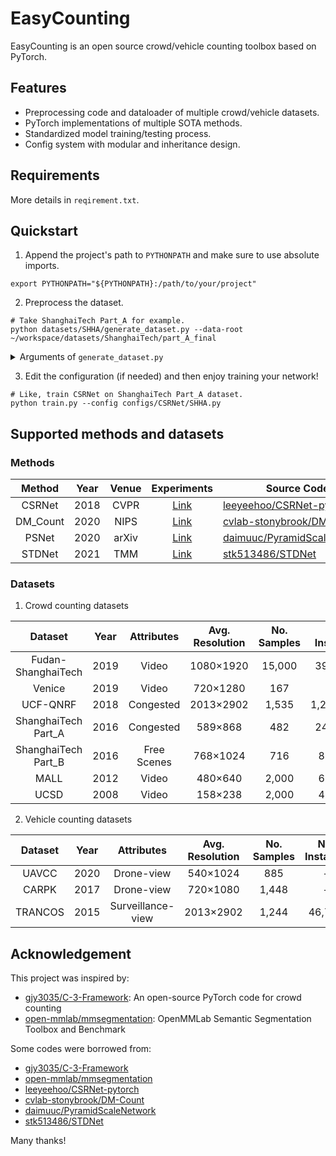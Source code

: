 # EasyCounting

EasyCounting is an open source crowd/vehicle counting toolbox based on PyTorch.

## Features

- Preprocessing code and dataloader of multiple crowd/vehicle datasets.
- PyTorch implementations of multiple SOTA methods.
- Standardized model training/testing process.
- Config system with modular and inheritance design.

## Requirements

More details in `reqirement.txt`. 

## Quickstart

1. Append the project's path to `PYTHONPATH` and 
   make sure to use absolute imports.
```shell
export PYTHONPATH="${PYTHONPATH}:/path/to/your/project"
```

2. Preprocess the dataset.
```shell
# Take ShanghaiTech Part_A for example.
python datasets/SHHA/generate_dataset.py --data-root ~/workspace/datasets/ShanghaiTech/part_A_final
```

<details>
<summary>Arguments of <code>generate_dataset.py</code></summary>

- `--data-root`:
   - Path to the raw dataset downloaded from the Internet. 
   - Default: `~/workspace/datasets/{DATASET_NAME}`.
- `--destination`:
   - Where the preprocessed data will be saved in.
   - Default: `{PROJECT_PATH}/processed_data/{DATASET_NAME}`.
- `--resize-shape`:
   - Usage: `--resize-shape {width} {height}`.
   - Default: `None` (no resizing).

</details>

3. Edit the configuration (if needed) and then enjoy training your network!
```shell
# Like, train CSRNet on ShanghaiTech Part_A dataset.
python train.py --config configs/CSRNet/SHHA.py
```

## Supported methods and datasets

### Methods

|  Method  | Year | Venue |            Experiments            | Source Code                                                                   |
|:--------:|:----:|:-----:|:---------------------------------:|-------------------------------------------------------------------------------|
|  CSRNet  | 2018 |  CVPR |  [Link](models/CSRNet/README.md)  | [leeyeehoo/CSRNet-pytorch](https://github.com/leeyeehoo/CSRNet-pytorch)       |
| DM_Count | 2020 |  NIPS | [Link](models/DM_Count/README.md) | [cvlab-stonybrook/DM-Count](https://github.com/cvlab-stonybrook/DM-Count)     |
|   PSNet  | 2020 | arXiv |   [Link](models/PSNet/README.md)  | [daimuuc/PyramidScaleNetwork](https://github.com/daimuuc/PyramidScaleNetwork) |
|  STDNet  | 2021 |  TMM  |  [Link](models/STDNet/README.md)  | [stk513486/STDNet](https://github.com/stk513486/STDNet)                       |

### Datasets
1. Crowd counting datasets 

|       Dataset       | Year |  Attributes | Avg. <br>Resolution | No.<br>Samples | No.<br>Instance | Avg.<br>Count | Source                                                                                                                          |
|:-------------------:|:----:|:-----------:|:-------------------:|:--------------:|:---------------:|:-------------:|---------------------------------------------------------------------------------------------------------------------------------|
|  Fudan-ShanghaiTech | 2019 |    Video    |      1080×1920      |     15,000     |     394,081     |       27      | [Homepage](https://github.com/sweetyy83/Lstn_fdst_dataset)                                                                      |
|        Venice       | 2019 |    Video    |       720×1280      |       167      |        -        |       -       | [Homepage](https://github.com/weizheliu/Context-Aware-Crowd-Counting)                                                           |
|       UCF-QNRF      | 2018 |  Congested  |      2013×2902      |      1,535     |    1,251,642    |      501      | [Homepage](https://www.crcv.ucf.edu/data/ucf-qnrf/)                                                                             |
| ShanghaiTech Part_A | 2016 |  Congested  |       589×868       |       482      |     241,677     |      501      | [Homepage](https://github.com/desenzhou/ShanghaiTechDataset) <br> [Kaggle](https://www.kaggle.com/datasets/tthien/shanghaitech) |
| ShanghaiTech Part_B | 2016 | Free Scenes |       768×1024      |       716      |      88,488     |      123      | [Homepage](https://github.com/desenzhou/ShanghaiTechDataset) <br> [Kaggle](https://www.kaggle.com/datasets/tthien/shanghaitech) |
|         MALL        | 2012 |    Video    |       480×640       |      2,000     |      62,325     |       31      | [Homepage](https://personal.ie.cuhk.edu.hk/~ccloy/downloads_mall_dataset.html)                                                  |
|         UCSD        | 2008 |    Video    |       158×238       |      2,000     |      49,885     |       25      | [Homepage](http://visal.cs.cityu.edu.hk/downloads/ucsdpeds-vids/)                                                               |

2. Vehicle counting datasets

| Dataset | Year |     Attributes    | Avg. <br>Resolution | No.<br>Samples | No.<br>Instance | Avg.<br>Count |  Source  |
|:-------:|:----:|:-----------------:|:-------------------:|:--------------:|:---------------:|:-------------:|:--------:|
|  UAVCC  | 2020 |     Drone-view    |       540×1024      |       885      |        -        |       -       |     -    |
|  CARPK  | 2017 |     Drone-view    |       720×1080      |      1,448     |        -        |       -       | [Homepage](https://lafi.github.io/LPN/) |
| TRANCOS | 2015 | Surveillance-view |      2013×2902      |      1,244     |      46,796     |      37       | [Homepage](https://gram.web.uah.es/data/datasets/trancos/index.html) |


## Acknowledgement
This project was inspired by:
- [gjy3035/C-3-Framework](https://github.com/gjy3035/C-3-Framework): An open-source PyTorch code for crowd counting
- [open-mmlab/mmsegmentation](https://github.com/open-mmlab/mmsegmentation): OpenMMLab Semantic Segmentation Toolbox and Benchmark

Some codes were borrowed from:
- [gjy3035/C-3-Framework](https://github.com/gjy3035/C-3-Framework)
- [open-mmlab/mmsegmentation](https://github.com/open-mmlab/mmsegmentation)
- [leeyeehoo/CSRNet-pytorch](https://github.com/leeyeehoo/CSRNet-pytorch)
- [cvlab-stonybrook/DM-Count](https://github.com/cvlab-stonybrook/DM-Count)
- [daimuuc/PyramidScaleNetwork](https://github.com/daimuuc/PyramidScaleNetwork)
- [stk513486/STDNet](https://github.com/stk513486/STDNet)

Many thanks!
